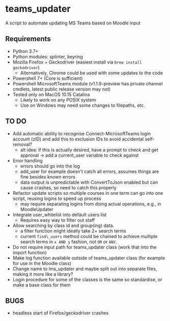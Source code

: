 # teams\_updater
A script to automate updating MS Teams based on Moodle input

## Requirements
- Python 3.7+
- Python modules: splinter, keyring
- Mozilla Firefox + Geckodriver (easiest install via `brew install geckodriver`)
	- Alternatively, Chrome could be used with some updates to the code
- Powershell 7+ (Core is sufficient)
- Powershell MicrosoftTeams module (v1.1.9-preview has private channel cmdlets, latest public release version may not)
- Tested only on MacOS 10.15 Catalina
	- Likely to work on any POSIX system
	- Use on Windows may need some changes to filepaths, etc.

## TO DO
- Add automatic ability to recognise Connect-MicrosoftTeams login account (zID) and add this to exclusion IDs to avoid accidental self-removal?
	- alt idea: if this is actually desired, have a prompt to check and get approval -> add a current_user variable to check against
- Error handling
	- errors should go into the log
	- add_user for example doesn't catch all errors, assumes things are fine besides known errors
	- data output is unpredictable with ConvertToJson enabled but can cause crashes, so need to catch this properly
- Refactor update scripts so multiple courses in one term can go into one script, reusing logins to speed up process
	- may require separating logins from doing actual operations, e.g., in MoodleUpdater
- Integrate user_whitelist into default users list
	- Requires easy way to filter out staff
- Allow searching by class id and group(ing) data.
	- a filter function might ideally take 2+ search terms
	- current `find\_users` method could be chained to achieve multiple search terms in `x AND y` fashion, not `OR` or `ANY`.
- Do not require input path for teams\_updater class (work that into the import function)
- Make log function available outside of teams\_updater class (for example for use in the Moodle class)
- Change name to lms_updater and maybe split out into separate files, making it more like a library?
- Login procedure for some of the classes is the same so standardise, or make a base class for them

## BUGS
- headless start of Firefox/geckodriver crashes